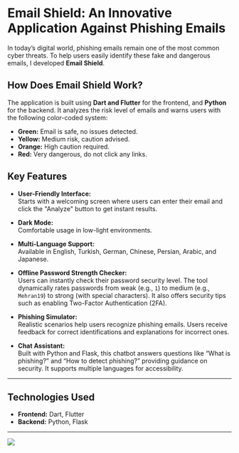 # Email Shield: An Innovative Application Against Phishing Emails

In today’s digital world, phishing emails remain one of the most common cyber threats. To help users easily identify these fake and dangerous emails, I developed **Email Shield**.

## How Does Email Shield Work?

The application is built using **Dart and Flutter** for the frontend, and **Python** for the backend. It analyzes the risk level of emails and warns users with the following color-coded system:

- **Green:** Email is safe, no issues detected.
- **Yellow:** Medium risk, caution advised.
- **Orange:** High caution required.
- **Red:** Very dangerous, do not click any links.

## Key Features

- **User-Friendly Interface:**  
  Starts with a welcoming screen where users can enter their email and click the "Analyze" button to get instant results.

- **Dark Mode:**  
  Comfortable usage in low-light environments.

- **Multi-Language Support:**  
  Available in English, Turkish, German, Chinese, Persian, Arabic, and Japanese.

- **Offline Password Strength Checker:**  
  Users can instantly check their password security level. The tool dynamically rates passwords from weak (e.g., `1`) to medium (e.g., `Mehran19`) to strong (with special characters). It also offers security tips such as enabling Two-Factor Authentication (2FA).

- **Phishing Simulator:**  
  Realistic scenarios help users recognize phishing emails. Users receive feedback for correct identifications and explanations for incorrect ones.

- **Chat Assistant:**  
  Built with Python and Flask, this chatbot answers questions like “What is phishing?” and “How to detect phishing?” providing guidance on security. It supports multiple languages for accessibility.

---

## Technologies Used

- **Frontend:** Dart, Flutter  
- **Backend:** Python, Flask  

---
![]([relative-or-absolute-image-path-or-URL](https://github.com/mehranditor/Email-Sheild/blob/main/1735902035140.jpeg))

